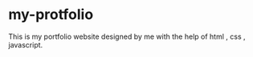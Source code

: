 # my-protfolio
This is my portfolio website designed by me with the help of html , css , javascript. 


































